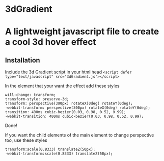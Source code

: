 # 3dGradient
A lightweight javascript file to create a cool 3d hover effect
======
## Installation

Include the 3d Gradient script in your html head
`<script defer type="text/javascript" src='3dGradient.js'></script>`

In the element that your want the effect add these styles
```
will-change: transform;
transform-style: preserve-3d;
transform: perspective(300px) rotateX(0deg) rotateY(0deg);
-webkit-transform: perspective(300px) rotateX(0deg) rotateY(0deg);
transition: 400ms cubic-bezier(0.03, 0.98, 0.52, 0.99);
-webkit-transition: 400ms cubic-bezier(0.03, 0.98, 0.52, 0.99);
```

Done!

If you want the child elements of the main element to change perspective too, use these styles
```
transform:scale(0.8333) translateZ(50px);
-webkit-transform:scale(0.8333) translateZ(50px);
```
